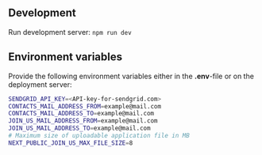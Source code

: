 ## Development

Run development server:
`npm run dev`

## Environment variables

Provide the following environment variables either in the **.env**-file or on the deployment server:

```sh
SENDGRID_API_KEY=<API-key-for-sendgrid.com>
CONTACTS_MAIL_ADDRESS_FROM=example@mail.com
CONTACTS_MAIL_ADDRESS_TO=example@mail.com
JOIN_US_MAIL_ADDRESS_FROM=example@mail.com
JOIN_US_MAIL_ADDRESS_TO=example@mail.com
# Maximum size of uploadable application file in MB
NEXT_PUBLIC_JOIN_US_MAX_FILE_SIZE=8
```
